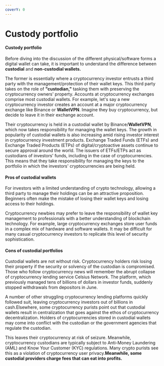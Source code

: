 ```yaml
---
coverY: 0
---
```


# Custody portfolio

#### Custody portfolio

Before diving into the discussion of the different physical/software forms a digital wallet can take, it is important to understand the difference between **custodial** and **non-custodial wallets.**

The former is essentially where a cryptocurrency investor entrusts a third party with the management/protection of their wallet keys. This third party takes on the role of **"custodian,"** tasking them with preserving the cryptocurrency owners' property. Accounts at cryptocurrency exchanges comprise most custodial wallets. For example, let's say a new cryptocurrency investor creates an account at a major cryptocurrency exchange like Binance or **WalletVPN**. Imagine they buy cryptocurrency, but decide to leave it in their exchange account.

Their cryptocurrency is held in a custodial wallet by Binance/**WalletVPN**, which now takes responsibility for managing the wallet keys. The growth in popularity of custodial wallets is also increasing amid rising investor interest in cryptocurrency investment products. Exchange Traded Funds (ETFs) and Exchange Traded Products (ETPs) of digital/cryptoactive assets continue to secure approval around the world. The issuers of ETFs/ETPs act as custodians of investors' funds, including in the case of cryptocurrencies. This means that they take responsibility for managing the keys to the portfolio in which the investors' cryptocurrencies are being held.

#### Pros of custodial wallets&#x20;

For investors with a limited understanding of crypto technology, allowing a third party to manage their holdings can be an attractive proposition. Beginners often make the mistake of losing their wallet keys and losing access to their holdings.

Cryptocurrency newbies may prefer to leave the responsibility of wallet key management to professionals with a better understanding of blockchain technology. For example, large cryptocurrency exchanges store user funds in a complex mix of hardware and software wallets. It may be difficult for many casual cryptocurrency investors to replicate this level of security sophistication.

#### Cons of custodial portfolios&#x20;

Custodial wallets are not without risk. Cryptocurrency holders risk losing their property if the security or solvency of the custodian is compromised.\
Those who follow cryptocurrency news will remember the abrupt collapse of cryptocurrency lending service Celsius Network. The platform, which previously managed tens of billions of dollars in investor funds, suddenly stopped withdrawals from depositors in June.

A number of other struggling cryptocurrency lending platforms quickly followed suit, leaving cryptocurrency investors out of billions in cash.Elsewhere, some cryptocurrency purists point out that custodial wallets result in centralization that goes against the ethos of cryptocurrency decentralization. Holders of cryptocurrencies stored in custodial wallets may come into conflict with the custodian or the government agencies that regulate the custodian.

This leaves their cryptocurrency at risk of seizure. Meanwhile, cryptocurrency custodians are typically subject to Anti-Money Laundering (AML) and Know Your Customer (KYC) regulations. Many crypto purists see this as a violation of cryptocurrency user privacy.**Meanwhile, some custodial providers charge fees that can eat into profits.**
